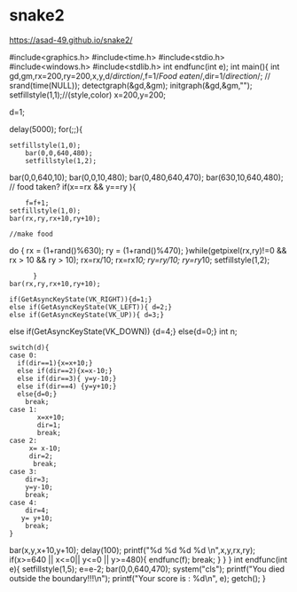 # snake2
 https://asad-49.github.io/snake2/
 
 #include<graphics.h>
#include<time.h>
#include<stdio.h>
#include<windows.h>
#include<stdlib.h>
int endfunc(int e);
int main(){
    int gd,gm,rx=200,ry=200,x,y,d/*dirction*/,f=1/*Food eaten*/,dir=1/*direction*/;
   // srand(time(NULL));
    detectgraph(&gd,&gm);
    initgraph(&gd,&gm,"");
    setfillstyle(1,1);//(style,color)
    x=200,y=200;

d=1;

delay(5000);
for(;;){

    setfillstyle(1,0);
        bar(0,0,640,480);
        setfillstyle(1,2);
   bar(0,0,640,10);
    bar(0,0,10,480);
    bar(0,480,640,470);
    bar(630,10,640,480);
   // food taken?
   if(x==rx && y==ry ){

        f=f+1;
    setfillstyle(1,0);
    bar(rx,ry,rx+10,ry+10);

    //make food
   do {
	rx = (1+rand()%630);
	ry = (1+rand()%470);
    }while(getpixel(rx,ry)!=0 && rx > 10 && ry > 10);
    rx=rx/10;
    rx=rx*10;
    ry=ry/10;
    ry=ry*10;
        setfillstyle(1,2);

          }
    bar(rx,ry,rx+10,ry+10);

    if(GetAsyncKeyState(VK_RIGHT)){d=1;}
    else if(GetAsyncKeyState(VK_LEFT)){ d=2;}
    else if(GetAsyncKeyState(VK_UP)){ d=3;}
   else if(GetAsyncKeyState(VK_DOWN)) {d=4;}
   else{d=0;}
    int n;

    switch(d){
    case 0:
      if(dir==1){x=x+10;}
      else if(dir==2){x=x-10;}
      else if(dir==3){ y=y-10;}
      else if(dir==4) {y=y+10;}
      else{d=0;}
        break;
    case 1:
           x=x+10;
           dir=1;
           break;
    case 2:
         x= x-10;
         dir=2;
          break;
    case 3:
        dir=3;
        y=y-10;
        break;
    case 4:
        dir=4;
       y= y+10;
        break;
    }
bar(x,y,x+10,y+10);
delay(100);
printf("%d     %d    %d   %d   \n",x,y,rx,ry);
if(x>=640 || x<=0|| y<=0 || y>=480){
    endfunc(f);
    break;
}
}
}
int endfunc(int e){
    setfillstyle(1,5);
    e=e-2;
    bar(0,0,640,470);
    system("cls");
    printf("You died outside the boundary!!!\n");
    printf("Your score is : %d\n", e);
    getch();
}
